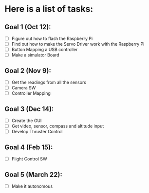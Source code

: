 # Here is a list of tasks: 

## Goal 1 (Oct 12): 
- [ ] Figure out how to flash the Raspberry Pi
- [ ] Find out how to make the Servo Driver work with the Raspberry Pi
- [ ] Button Mapping a USB controller
- [ ] Make a simulator Board 

## Goal 2 (Nov 9):
- [ ] Get the readings from all the sensors
- [ ] Camera SW
- [ ] Controller Mapping

## Goal 3 (Dec 14):
- [ ] Create the GUI
- [ ] Get video, sensor, compass and altitude input
- [ ] Develop Thruster Control

## Goal 4 (Feb 15):
- [ ] Flight Control SW

## Goal 5 (March 22): 
- [ ] Make it autonomous

